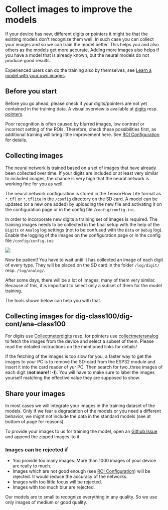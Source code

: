 # Collect images to improve the models
If your device has new, different digits or pointers it might be that the existing models don't recognize them well. In such case you can collect your images and so we can train the model better. This helps you and also others as the models get more accurate. Adding more images also helps if you have a model that is already known, but the neural models do not produce good results.

Experienced users can do the training also by themselves, see [Learn a model with your own images](Learn-models-with-your-own-images.md). 

## Before you start
Before you go ahead, please check if your digits/pointers are not yet contained in the training data. A visual overview is available at [digits](https://jomjol.github.io/neural-network-digital-counter-readout) resp. [pointers](https://jomjol.github.io/neural-network-analog-needle-readout/).

Poor recognition is often caused by blurred images, low contrast or incorrect setting of the ROIs. Therefore, check these possibilities first, as additional training will bring little improvement here. See [ROI Configuration](ROI-Configuration.md) for details.

## Collecting images
The neural network is trained based on a set of images that have already been collected over time. If your digits are included or at least very similar to included images, the chance is very high that the neural network is working fine for you as well.

The neural network configuration is stored in the TensorFlow Lite format as `*.tfl` or `*.tflite` in the `/config` directory on the SD card. A model can be updated (or a new one added) by uploading the new file and activating it on the configuration page or in the config file `/config/config.ini`.

In order to incorporate new digits a training set of images is required. The training images needs to be collected in the final setup with the help of the `Digits` or `Analog` log settings (not to be confused with the `Data` or `Debug` log). Enable the logging of the images on the configuration page or in the config file `/config/config.ini`:

![](img/enable_log_image.jpg)

Now be patient! You have to wait until it has collected an image of each digit of every type. They will be placed on the SD card in the folder `/log/digit/` resp. `/log/analog/`.

After some days, there will be a lot of images, many of them very similar. Because of this, it is important to select only a subset of them for the model training.

The tools shown below can help you with that.

## Collecting images for dig-class100/dig-cont/ana-class100
For digits use [Collectmeterdigits](https://github.com/haverland/collectmeterdigits) resp. for pointers use [collectmeteranalog](https://github.com/haverland/collectmeteranalog) to fetch the images from the device and select a subset of them. Please read the detailed instructions on the mentioned links for details!

If the fetching of the images is too slow for you, a faster way to get the images to your PC is to remove the SD-card from the ESP32 module and insert it into the card reader of yur PC.
Then search for two..three images of each digit (**not more! :-)**). You will have to make sure to label the images yourself matching the effective value they are supposed to show. 


## Share your images
In most cases we will integrate your images in the training dataset of the models. Only if we fear a degradation of the models or you need a different behavior, we might not include the data in the standard models (see at bottom of page for reasons).

To provide your images to us for training the model, open an [Github Issue](https://github.com/jomjol/AI-on-the-edge-device/issues/new/choose) and append the zipped images ito it.

### Images can be rejected if
* You provide too many images. More than 1000 images of your device are really to much. 
* Images which are not good enough (see [ROI Configuration](ROI-Configuration.md)) will be rejected. It would reduce the accuracy of the networks.
* Images with too little focus will be rejected. 
* Images with too much blur are rejected.

Our models are to small to recognize everything in any quality. So we use only images of medium or good quality.
